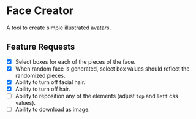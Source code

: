# Face Creator
A tool to create simple illustrated avatars.

## Feature Requests
- [x] Select boxes for each of the pieces of the face.
- [x] When random face is generated, select box values should reflect the randomized pieces.
- [x] Ability to turn off facial hair.
- [x] Ability to turn off hair.
- [ ] Ability to reposition any of the elements (adjust `top` and `left` css values).
- [ ] Ability to download as image.
